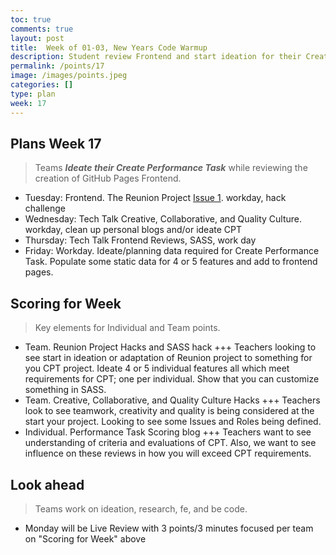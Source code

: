 ```yaml
---
toc: true
comments: true
layout: post
title:  Week of 01-03, New Years Code Warmup
description: Student review Frontend and start ideation for their Create Performance Task project
permalink: /points/17
image: /images/points.jpeg
categories: []
type: plan
week: 17
---
```


## Plans Week 17
> Teams ***Ideate their Create Performance Task*** while reviewing the creation of GitHub Pages Frontend.
- Tuesday: Frontend.  The Reunion Project [Issue 1](https://github.com/jm1021/leuck_reunion/issues/1). workday, hack challenge
- Wednesday: Tech Talk Creative, Collaborative, and Quality Culture. workday, clean up personal blogs and/or ideate CPT
- Thursday: Tech Talk Frontend Reviews, SASS, work day 
- Friday: Workday. Ideate/planning data required for Create Performance Task.  Populate some static data for 4 or 5 features and add to frontend pages.

## Scoring for Week
> Key elements for Individual and Team points.
- Team. Reunion Project Hacks  and SASS hack +++ Teachers looking to see start in ideation or adaptation of Reunion project to something for you CPT project. Ideate 4 or 5 individual features all which meet requirements for CPT; one per individual. Show that you can customize something in SASS.
- Team. Creative, Collaborative, and Quality Culture Hacks +++ Teachers look to see teamwork, creativity and quality is being considered at the start your project.  Looking to see some Issues and Roles being defined.
- Individual. Performance Task Scoring blog  +++  Teachers want to see understanding of criteria and evaluations of CPT.   Also, we want to see influence on these reviews in how you will exceed CPT requirements.


## Look ahead
> Teams work on ideation, research, fe, and be code.
- Monday will be Live Review with 3 points/3 minutes focused per team on "Scoring for Week" above

